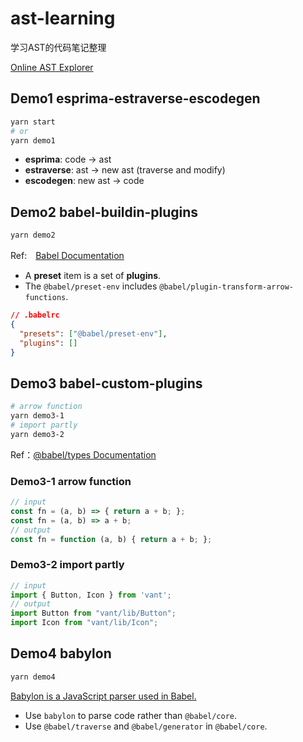 # ast-learning
学习AST的代码笔记整理

[Online AST Explorer](https://astexplorer.net/)

## Demo1 esprima-estraverse-escodegen
```sh
yarn start
# or
yarn demo1
```
- **esprima**: code -> ast
- **estraverse**: ast -> new ast (traverse and modify)
- **escodegen**: new ast -> code

## Demo2 babel-buildin-plugins
```sh
yarn demo2
```
Ref:　[Babel Documentation](https://babeljs.io)

- A **preset** item is a set of **plugins**.
- The `@babel/preset-env` includes `@babel/plugin-transform-arrow-functions`.

```json
// .babelrc
{
  "presets": ["@babel/preset-env"],
  "plugins": []
}
```

## Demo3 babel-custom-plugins
```sh
# arrow function
yarn demo3-1
# import partly
yarn demo3-2
```
Ref：[@babel/types Documentation](https://babeljs.io/docs/en/babel-types)

### Demo3-1 arrow function
```js
// input
const fn = (a, b) => { return a + b; };
const fn = (a, b) => a + b;
// output
const fn = function (a, b) { return a + b; };
```

### Demo3-2 import partly
```js
// input
import { Button, Icon } from 'vant';
// output
import Button from "vant/lib/Button";
import Icon from "vant/lib/Icon";
```

## Demo4 babylon
```sh
yarn demo4
```
[Babylon is a JavaScript parser used in Babel.](https://babeljs.io/docs/en/babylon)

- Use `babylon` to parse code rather than `@babel/core`.
- Use `@babel/traverse` and `@babel/generator` in `@babel/core`.
